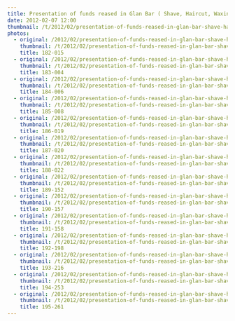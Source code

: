 ```yaml
---
title: Presentation of funds reased in Glan Bar ( Shave, Haircut, Waxing and Raffle
date: 2012-02-07 12:00
thumbnail: /t/2012/02/presentation-of-funds-reased-in-glan-bar-shave-haircut-waxing-and-raffle/182-015.jpg
photos:
  - original: /2012/02/presentation-of-funds-reased-in-glan-bar-shave-haircut-waxing-and-raffle/182-015.jpg
    thumbnail: /t/2012/02/presentation-of-funds-reased-in-glan-bar-shave-haircut-waxing-and-raffle/182-015.jpg
    title: 182-015
  - original: /2012/02/presentation-of-funds-reased-in-glan-bar-shave-haircut-waxing-and-raffle/183-004.jpg
    thumbnail: /t/2012/02/presentation-of-funds-reased-in-glan-bar-shave-haircut-waxing-and-raffle/183-004.jpg
    title: 183-004
  - original: /2012/02/presentation-of-funds-reased-in-glan-bar-shave-haircut-waxing-and-raffle/184-006.jpg
    thumbnail: /t/2012/02/presentation-of-funds-reased-in-glan-bar-shave-haircut-waxing-and-raffle/184-006.jpg
    title: 184-006
  - original: /2012/02/presentation-of-funds-reased-in-glan-bar-shave-haircut-waxing-and-raffle/185-008.jpg
    thumbnail: /t/2012/02/presentation-of-funds-reased-in-glan-bar-shave-haircut-waxing-and-raffle/185-008.jpg
    title: 185-008
  - original: /2012/02/presentation-of-funds-reased-in-glan-bar-shave-haircut-waxing-and-raffle/186-019.jpg
    thumbnail: /t/2012/02/presentation-of-funds-reased-in-glan-bar-shave-haircut-waxing-and-raffle/186-019.jpg
    title: 186-019
  - original: /2012/02/presentation-of-funds-reased-in-glan-bar-shave-haircut-waxing-and-raffle/187-020.jpg
    thumbnail: /t/2012/02/presentation-of-funds-reased-in-glan-bar-shave-haircut-waxing-and-raffle/187-020.jpg
    title: 187-020
  - original: /2012/02/presentation-of-funds-reased-in-glan-bar-shave-haircut-waxing-and-raffle/188-022.jpg
    thumbnail: /t/2012/02/presentation-of-funds-reased-in-glan-bar-shave-haircut-waxing-and-raffle/188-022.jpg
    title: 188-022
  - original: /2012/02/presentation-of-funds-reased-in-glan-bar-shave-haircut-waxing-and-raffle/189-152.jpg
    thumbnail: /t/2012/02/presentation-of-funds-reased-in-glan-bar-shave-haircut-waxing-and-raffle/189-152.jpg
    title: 189-152
  - original: /2012/02/presentation-of-funds-reased-in-glan-bar-shave-haircut-waxing-and-raffle/190-157.jpg
    thumbnail: /t/2012/02/presentation-of-funds-reased-in-glan-bar-shave-haircut-waxing-and-raffle/190-157.jpg
    title: 190-157
  - original: /2012/02/presentation-of-funds-reased-in-glan-bar-shave-haircut-waxing-and-raffle/191-158.jpg
    thumbnail: /t/2012/02/presentation-of-funds-reased-in-glan-bar-shave-haircut-waxing-and-raffle/191-158.jpg
    title: 191-158
  - original: /2012/02/presentation-of-funds-reased-in-glan-bar-shave-haircut-waxing-and-raffle/192-198.jpg
    thumbnail: /t/2012/02/presentation-of-funds-reased-in-glan-bar-shave-haircut-waxing-and-raffle/192-198.jpg
    title: 192-198
  - original: /2012/02/presentation-of-funds-reased-in-glan-bar-shave-haircut-waxing-and-raffle/193-216.jpg
    thumbnail: /t/2012/02/presentation-of-funds-reased-in-glan-bar-shave-haircut-waxing-and-raffle/193-216.jpg
    title: 193-216
  - original: /2012/02/presentation-of-funds-reased-in-glan-bar-shave-haircut-waxing-and-raffle/194-253.jpg
    thumbnail: /t/2012/02/presentation-of-funds-reased-in-glan-bar-shave-haircut-waxing-and-raffle/194-253.jpg
    title: 194-253
  - original: /2012/02/presentation-of-funds-reased-in-glan-bar-shave-haircut-waxing-and-raffle/195-261.jpg
    thumbnail: /t/2012/02/presentation-of-funds-reased-in-glan-bar-shave-haircut-waxing-and-raffle/195-261.jpg
    title: 195-261
---
```

